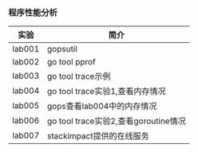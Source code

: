 ### 程序性能分析

|实验|简介|
|---|---|
|lab001|gopsutil|
|lab002|go tool pprof|
|lab003|go tool trace示例|
|lab004|go tool trace实验1,查看内存情况|
|lab005|gops查看lab004中的内存情况|
|lab006|go tool trace实验2,查看goroutine情况|
|lab007|stackimpact提供的在线服务|